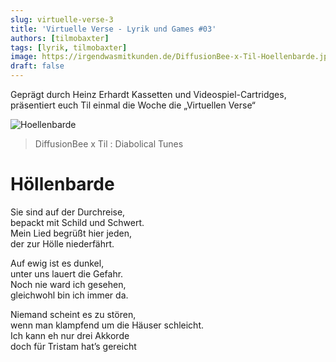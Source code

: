 ```yaml
---
slug: virtuelle-verse-3
title: 'Virtuelle Verse - Lyrik und Games #03'
authors: [tilmobaxter]
tags: [lyrik, tilmobaxter]
image: https://irgendwasmitkunden.de/DiffusionBee-x-Til-Hoellenbarde.jpg
draft: false
---
```


Geprägt durch Heinz Erhardt Kassetten und Videospiel-Cartridges, präsentiert euch Til einmal die Woche die „Virtuellen Verse“
<!--truncate-->

![Hoellenbarde](https://irgendwasmitkunden.de/DiffusionBee-x-Til-Hoellenbarde.jpg)
> DiffusionBee x Til : Diabolical Tunes

# Höllenbarde

Sie sind auf der Durchreise, <br/>
bepackt mit Schild und Schwert. <br/>
Mein Lied begrüßt hier jeden, <br/>
der zur Hölle niederfährt. <br/>

Auf ewig ist es dunkel, <br/>
unter uns lauert die Gefahr. <br/>
Noch nie ward ich gesehen, <br/>
gleichwohl bin ich immer da. <br/>

Niemand scheint es zu stören, <br/> 
wenn man klampfend um die Häuser schleicht. <br/>
Ich kann eh nur drei Akkorde <br/> 
doch für Tristam hat’s gereicht <br/>
